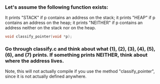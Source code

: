 ### Let's assume the following function exists:

It prints "STACK" if p contains an address on the stack;
it prints "HEAP" if p contains an address on the heap;
it prints "NEITHER" if p contains an address neither on the stack nor on the heap.

```C
void classify_pointer(void *p);
```

### Go through classify.c and think about what (1), (2), (3), (4), (5), (6), and (7) prints. If something prints NEITHER, think about where the address lives.

Note, this will not actually compile if you use the method "classify_pointer", since it is not actually defined anywhere.
